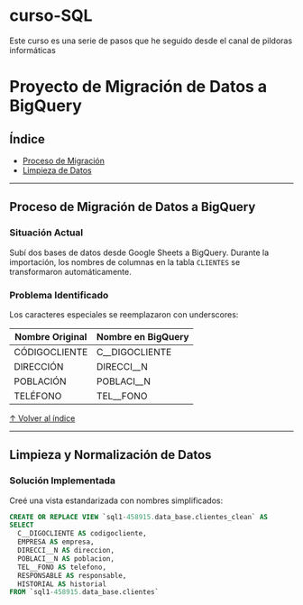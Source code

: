 # curso-SQL
Este curso es una serie de pasos que he seguido desde el canal de pildoras informáticas

# Proyecto de Migración de Datos a BigQuery

## Índice
- [Proceso de Migración](#proceso-de-migración-de-datos-a-bigquery)
- [Limpieza de Datos](#limpieza-y-normalización-de-datos)

---

## Proceso de Migración de Datos a BigQuery

### Situación Actual
Subí dos bases de datos desde Google Sheets a BigQuery. Durante la importación, los nombres de columnas en la tabla `CLIENTES` se transformaron automáticamente.

### Problema Identificado
Los caracteres especiales se reemplazaron con underscores:

| Nombre Original   | Nombre en BigQuery  |
|-------------------|---------------------|
| CÓDIGOCLIENTE     | C__DIGOCLIENTE      |
| DIRECCIÓN         | DIRECCI__N          |
| POBLACIÓN         | POBLACI__N          |
| TELÉFONO          | TEL__FONO           |

[↑ Volver al índice](#índice)

---

## Limpieza y Normalización de Datos

### Solución Implementada
Creé una vista estandarizada con nombres simplificados:

```sql
CREATE OR REPLACE VIEW `sql1-458915.data_base.clientes_clean` AS
SELECT 
  C__DIGOCLIENTE AS codigocliente,
  EMPRESA AS empresa,
  DIRECCI__N AS direccion,
  POBLACI__N AS poblacion,
  TEL__FONO AS telefono,
  RESPONSABLE AS responsable,
  HISTORIAL AS historial
FROM `sql1-458915.data_base.clientes`
